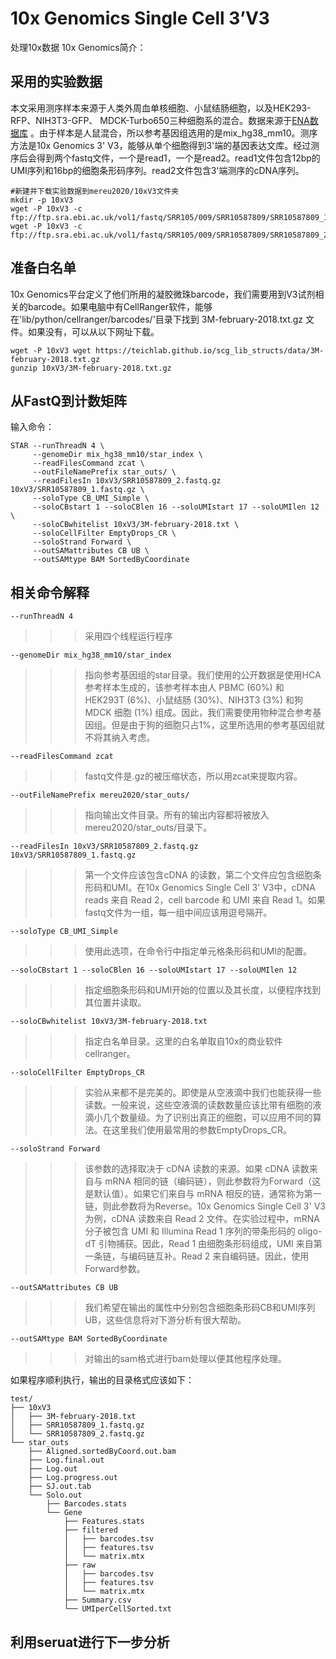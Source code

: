 # 10x Genomics Single Cell 3’V3
处理10x数据
10x Genomics简介：

## 采用的实验数据
本文采用测序样本来源于人类外周血单核细胞、小鼠结肠细胞，以及HEK293-RFP、NIH3T3-GFP、 MDCK-Turbo650三种细胞系的混合。数据来源于[ENA数据库](https://www.ebi.ac.uk/ena/browser/view/PRJNA593571?show=reads) 。由于样本是人鼠混合，所以参考基因组选用的是mix_hg38_mm10。测序方法是10x Genomics 3' V3，能够从单个细胞得到3'端的基因表达文库。经过测序后会得到两个fastq文件，一个是read1，一个是read2。read1文件包含12bp的UMI序列和16bp的细胞条形码序列。read2文件包含3'端测序的cDNA序列。

 ```
#新建并下载实验数据到mereu2020/10xV3文件夹
mkdir -p 10xV3
wget -P 10xV3 -c ftp://ftp.sra.ebi.ac.uk/vol1/fastq/SRR105/009/SRR10587809/SRR10587809_1.fastq.gz
wget -P 10xV3 -c ftp://ftp.sra.ebi.ac.uk/vol1/fastq/SRR105/009/SRR10587809/SRR10587809_2.fastq.gz

 ```

## 准备白名单
10x Genomics平台定义了他们所用的凝胶微珠barcode，我们需要用到V3试剂相关的barcode。如果电脑中有CellRanger软件，能够在'lib/python/cellranger/barcodes/'目录下找到 3M-february-2018.txt.gz 文件。如果没有，可以从以下网址下载。
```
wget -P 10xV3 wget https://teichlab.github.io/scg_lib_structs/data/3M-february-2018.txt.gz
gunzip 10xV3/3M-february-2018.txt.gz
```

## 从FastQ到计数矩阵
输入命令：
```
STAR --runThreadN 4 \
     --genomeDir mix_hg38_mm10/star_index \
     --readFilesCommand zcat \
     --outFileNamePrefix star_outs/ \
     --readFilesIn 10xV3/SRR10587809_2.fastq.gz 10xV3/SRR10587809_1.fastq.gz \
     --soloType CB_UMI_Simple \
     --soloCBstart 1 --soloCBlen 16 --soloUMIstart 17 --soloUMIlen 12 \
     --soloCBwhitelist 10xV3/3M-february-2018.txt \
     --soloCellFilter EmptyDrops_CR \
     --soloStrand Forward \
     --outSAMattributes CB UB \
     --outSAMtype BAM SortedByCoordinate
```

## 相关命令解释
`--runThreadN 4`
>>> 采用四个线程运行程序

`--genomeDir mix_hg38_mm10/star_index`
>>> 指向参考基因组的star目录。我们使用的公开数据是使用HCA参考样本生成的，该参考样本由人 PBMC (60%) 和 HEK293T (6%)、小鼠结肠 (30%)、NIH3T3 (3%) 和狗 MDCK 细胞 (1%) 组成。因此，我们需要使用物种混合参考基因组。但是由于狗的细胞只占1%，这里所选用的参考基因组就不将其纳入考虑。

`--readFilesCommand zcat`
>>> fastq文件是.gz的被压缩状态，所以用zcat来提取内容。

`--outFileNamePrefix mereu2020/star_outs/`
>>> 指向输出文件目录。所有的输出内容都将被放入mereu2020/star_outs/目录下。

`--readFilesIn 10xV3/SRR10587809_2.fastq.gz 10xV3/SRR10587809_1.fastq.gz`
>>>第一个文件应该包含cDNA 的读数，第二个文件应包含细胞条形码和UMI。在10x Genomics Single Cell 3' V3中，cDNA reads 来自 Read 2，cell barcode 和 UMI 来自 Read 1。如果fastq文件为一组，每一组中间应该用逗号隔开。

`--soloType CB_UMI_Simple`
>>>使用此选项，在命令行中指定单元格条形码和UMI的配置。

`--soloCBstart 1 --soloCBlen 16 --soloUMIstart 17 --soloUMIlen 12`
>>>指定细胞条形码和UMI开始的位置以及其长度，以便程序找到其位置并读取。

`--soloCBwhitelist 10xV3/3M-february-2018.txt`
>>>指定白名单目录。这里的白名单取自10x的商业软件cellranger。

`--soloCellFilter EmptyDrops_CR`
>>>实验从来都不是完美的。即使是从空液滴中我们也能获得一些读数。一般来说，这些空液滴的读数数量应该比带有细胞的液滴小几个数量级。为了识别出真正的细胞，可以应用不同的算法。在这里我们使用最常用的参数EmptyDrops_CR。

`--soloStrand Forward`
>>>该参数的选择取决于 cDNA 读数的来源。如果 cDNA 读数来自与 mRNA 相同的链（编码链），则此参数将为Forward（这是默认值）。如果它们来自与 mRNA 相反的链，通常称为第一链，则此参数将为Reverse。10x Genomics Single Cell 3' V3为例，cDNA 读数来自 Read 2 文件。在实验过程中，mRNA 分子被包含 UMI 和 Illumina Read 1 序列的带条形码的 oligo-dT 引物捕获。因此，Read 1 由细胞条形码组成，UMI 来自第一条链，与编码链互补。Read 2 来自编码链。因此，使用Forward参数。

`--outSAMattributes CB UB`
>>>我们希望在输出的属性中分别包含细胞条形码CB和UMI序列UB，这些信息将对下游分析有很大帮助。

`--outSAMtype BAM SortedByCoordinate`
>>>对输出的sam格式进行bam处理以便其他程序处理。

如果程序顺利执行，输出的目录格式应该如下：
```
test/
├── 10xV3
│   ├── 3M-february-2018.txt
│   ├── SRR10587809_1.fastq.gz
│   └── SRR10587809_2.fastq.gz
└── star_outs
    ├── Aligned.sortedByCoord.out.bam
    ├── Log.final.out
    ├── Log.out
    ├── Log.progress.out
    ├── SJ.out.tab
    └── Solo.out
        ├── Barcodes.stats
        └── Gene
            ├── Features.stats
            ├── filtered
            │   ├── barcodes.tsv
            │   ├── features.tsv
            │   └── matrix.mtx
            ├── raw
            │   ├── barcodes.tsv
            │   ├── features.tsv
            │   └── matrix.mtx
            ├── Summary.csv
            └── UMIperCellSorted.txt
```







## 利用seruat进行下一步分析

